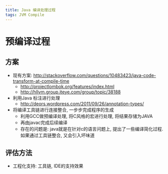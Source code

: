 ```yaml
---
title: Java 编译处理过程
tags: JVM Compile
---
```


# 预编译过程

## 方案

* 现有方案: http://stackoverflow.com/questions/10483423/java-code-transform-at-compile-time
    * http://projectlombok.org/features/index.html
    * http://hllvm.group.iteye.com/group/topic/38188
* 利用Java 标注进行处理
    * http://deors.wordpress.com/2011/09/26/annotation-types/
* 将编译工具链进行连接整合, 一步步完成程序的生成
    * 利用GCC做预编译处理, 将C风格的宏进行处理, 将结果存储为JAVA
    * 再由javac完成后续编译
    * 存在的问题是: java就是在针对c的语言问题上, 提出了一些编译简化过程. 如果通过工具链整合, 又会引入坏味道

## 评估方法

* 工程化支持: 工具链, IDE的支持效果
